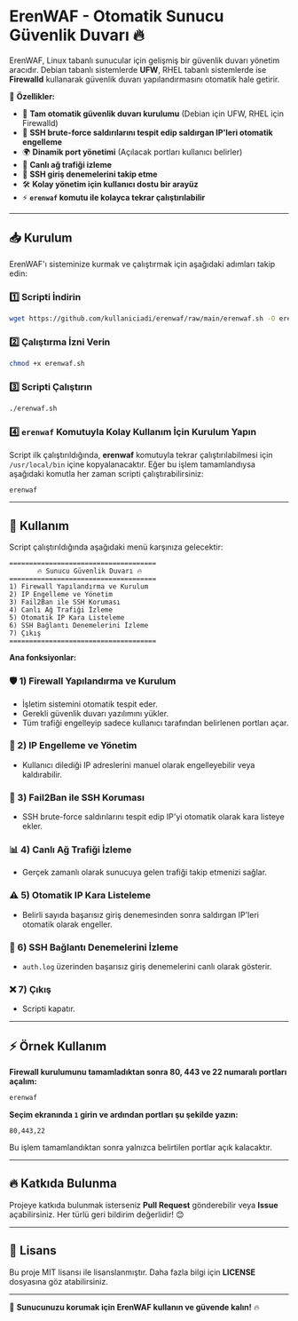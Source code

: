 # ErenWAF - Otomatik Sunucu Güvenlik Duvarı 🔥

ErenWAF, Linux tabanlı sunucular için gelişmiş bir güvenlik duvarı yönetim aracıdır. Debian tabanlı sistemlerde **UFW**, RHEL tabanlı sistemlerde ise **Firewalld** kullanarak güvenlik duvarı yapılandırmasını otomatik hale getirir.

🚀 **Özellikler:**
- 📌 **Tam otomatik güvenlik duvarı kurulumu** (Debian için UFW, RHEL için Firewalld)
- 🔐 **SSH brute-force saldırılarını tespit edip saldırgan IP'leri otomatik engelleme**
- 🌍 **Dinamik port yönetimi** (Açılacak portları kullanıcı belirler)
- 📡 **Canlı ağ trafiği izleme**
- 👀 **SSH giriş denemelerini takip etme**
- 🛠️ **Kolay yönetim için kullanıcı dostu bir arayüz**
- ⚡ **`erenwaf` komutu ile kolayca tekrar çalıştırılabilir**

---

## 📥 Kurulum

ErenWAF'ı sisteminize kurmak ve çalıştırmak için aşağıdaki adımları takip edin:

### 1️⃣ Scripti İndirin
```bash
wget https://github.com/kullaniciadi/erenwaf/raw/main/erenwaf.sh -O erenwaf.sh
```

### 2️⃣ Çalıştırma İzni Verin
```bash
chmod +x erenwaf.sh
```

### 3️⃣ Scripti Çalıştırın
```bash
./erenwaf.sh
```

### 4️⃣ `erenwaf` Komutuyla Kolay Kullanım İçin Kurulum Yapın
Script ilk çalıştırıldığında, **erenwaf** komutuyla tekrar çalıştırılabilmesi için `/usr/local/bin` içine kopyalanacaktır.
Eğer bu işlem tamamlandıysa aşağıdaki komutla her zaman scripti çalıştırabilirsiniz:
```bash
erenwaf
```

---

## 🔧 Kullanım
Script çalıştırıldığında aşağıdaki menü karşınıza gelecektir:

```
=====================================
       🔥 Sunucu Güvenlik Duvarı 🔥
=====================================
1) Firewall Yapılandırma ve Kurulum
2) IP Engelleme ve Yönetim
3) Fail2Ban ile SSH Koruması
4) Canlı Ağ Trafiği İzleme
5) Otomatik IP Kara Listeleme
6) SSH Bağlantı Denemelerini İzleme
7) Çıkış
=====================================
```

**Ana fonksiyonlar:**

### 🛡️ 1) Firewall Yapılandırma ve Kurulum
- İşletim sistemini otomatik tespit eder.
- Gerekli güvenlik duvarı yazılımını yükler.
- Tüm trafiği engelleyip sadece kullanıcı tarafından belirlenen portları açar.

### 🚫 2) IP Engelleme ve Yönetim
- Kullanıcı dilediği IP adreslerini manuel olarak engelleyebilir veya kaldırabilir.

### 🔄 3) Fail2Ban ile SSH Koruması
- SSH brute-force saldırılarını tespit edip IP'yi otomatik olarak kara listeye ekler.

### 📊 4) Canlı Ağ Trafiği İzleme
- Gerçek zamanlı olarak sunucuya gelen trafiği takip etmenizi sağlar.

### ⚠️ 5) Otomatik IP Kara Listeleme
- Belirli sayıda başarısız giriş denemesinden sonra saldırgan IP'leri otomatik olarak engeller.

### 👀 6) SSH Bağlantı Denemelerini İzleme
- `auth.log` üzerinden başarısız giriş denemelerini canlı olarak gösterir.

### ❌ 7) Çıkış
- Scripti kapatır.

---

## ⚡ Örnek Kullanım
**Firewall kurulumunu tamamladıktan sonra 80, 443 ve 22 numaralı portları açalım:**
```bash
erenwaf
```
**Seçim ekranında `1` girin ve ardından portları şu şekilde yazın:**
```
80,443,22
```
Bu işlem tamamlandıktan sonra yalnızca belirtilen portlar açık kalacaktır.

---

## 🔥 Katkıda Bulunma
Projeye katkıda bulunmak isterseniz **Pull Request** gönderebilir veya **Issue** açabilirsiniz. Her türlü geri bildirim değerlidir! 😊

---

## 📜 Lisans
Bu proje MIT lisansı ile lisanslanmıştır. Daha fazla bilgi için **LICENSE** dosyasına göz atabilirsiniz.

---

🚀 **Sunucunuzu korumak için ErenWAF kullanın ve güvende kalın!** 🔥


